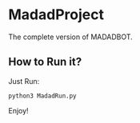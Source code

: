 # MadadProject
The complete version of MADADBOT.

## How to Run it?
Just Run:

```python3 MadadRun.py```



 
  
   
    
     
Enjoy!

